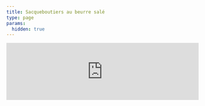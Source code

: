 ```yaml
---
title: Sacqueboutiers au beurre salé
type: page
params:
  hidden: true
---
```


<iframe id="iframe_assoconnect" src="https://ac.musik-europa-breizh.fr/collect/description/411331-q-les-sacqueboutiers-au-beurre-sale-chapelle-st-anne-festival-chambre-avec-vue?iframe=1" width="100%" style="overflow: hidden; border: 0; max-height: none;" scrolling="no" onload="window.location.href='#iframe_assoconnect'"></iframe><script>window.addEventListener("message", function(event) {if(event.data.action === "iframe.height" && event.origin === "https://ac.musik-europa-breizh.fr"){document.getElementById("iframe_assoconnect").height = event.data.height;}});</script><style>#iframe_assoconnect{border: 0}</style>
